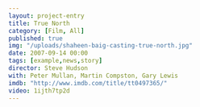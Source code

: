```yaml
---
layout: project-entry
title: True North
category: [Film, All]
published: true
img: "/uploads/shaheen-baig-casting-true-north.jpg"
date: 2007-09-14 00:00
tags: [example,news,story]
director: Steve Hudson
with: Peter Mullan, Martin Compston, Gary Lewis
imdb: "http://www.imdb.com/title/tt0497365/"
video: 1ijth7tp2d
---
```



